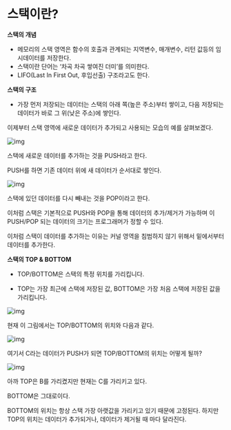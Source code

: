 # 스택이란?

**스택의 개념**

- 메모리의 스택 영역은 함수의 호출과 관계되는 지역변수, 매개변수, 리턴 값등의 임시데이터를 저장한다.
- 스택이란 단어는 ‘차곡 차곡 쌓여진 더미’를 의미한다.
- LIFO(Last In First Out, 후입선출) 구조라고도 한다.

 



**스택의 구조**

- 가장 먼저 저장되는 데이터는 스택의 아래 쪽(높은 주소)부터 쌓이고, 다음 저장되는 데이터가 바로 그 위(낮은 주소)에 쌓인다.

 

이제부터 스택 영역에 새로운 데이터가 추가되고 사용되는 모습의 예를 살펴보겠다.

![img](https://t1.daumcdn.net/cfile/tistory/99AF81395BB1D8212B)

스택에 새로운 데이터를 추가하는 것을 PUSH라고 한다.

PUSH를 하면 기존 데이터 위에 새 데이터가 순서대로 쌓인다.

![img](https://t1.daumcdn.net/cfile/tistory/99A10C4A5BB1D83C0F)

스택에 있던 데이터를 다시 빼내는 것을 POP이라고 한다.

 

이처럼 스택은 기본적으로 PUSH와 POP을 통해 데이터의 추가/제거가 가능하며 이 PUSH/POP 되는 데이터의 크기는 프로그래머가 정할 수 있다.

 

이처럼 스택이  데이터를 추가하는 이유는 커널 영역을 침범하지 않기 위해서 밑에서부터 데이터를 추가한다. 



**스택의 TOP & BOTTOM**

- TOP/BOTTOM은 스택의 특정 위치를 가리킵니다.

- TOP는 가장 최근에 스택에 저장된 값, BOTTOM은 가장 처음 스택에 저장된 값을 가리킵니다.

![img](https://t1.daumcdn.net/cfile/tistory/991F52425BB1D8592D)

현재 이 그림에서는 TOP/BOTTOM의 위치와 다음과 같다.

![img](https://t1.daumcdn.net/cfile/tistory/99A2054C5BB1D8711A)

여기서 C라는 데이터가 PUSH가 되면 TOP/BOTTOM의 위치는 어떻게 될까?

![img](https://t1.daumcdn.net/cfile/tistory/990CB7465BB1D89123)

아까 TOP은 B를 가리켰지만 현재는 C를 가리키고 있다.

BOTTOM은 그대로이다.

 

BOTTOM의 위치는 항상 스택 가장 아랫값을 가리키고 있기 때문에 고정된다. 하지만 TOP의 위치는 데이터가 추가되거나, 데이터가 제거될 때 마다 달라진다.